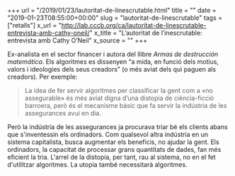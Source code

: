 +++
url = "/2019/01/23/lautoritat-de-linescrutable.html"
title = ""
date = "2019-01-23T08:55:00+00:00"
slug = "lautoritat-de-linescrutable"
tags = ["retalls"]
x_url = "http://lab.cccb.org/ca/lautoritat-de-linescrutable-entrevista-amb-cathy-oneil/"
x_title = "L’autoritat de l’inescrutable: entrevista amb Cathy O’Neil"
x_source = ""
+++


Ex-analista en el sector financer i autora del llibre *Armas de destrucción matemática*. Els algoritmes es dissenyen “a mida, en funció dels motius, valors i ideologies dels seus creadors” (o més aviat dels qui paguen als creadors). Per exemple:

> La idea de fer servir algoritmes per classificar la gent com a «no assegurable» és més aviat digna d’una distopia de ciència-ficció barroera, però és el mecanisme bàsic que fa servir la indústria de les assegurances avui en dia.

Però la indústria de les assegurances ja procurava triar bé els clients abans que s'inventessin els ordinadors. Com qualsevol altra indústria en un sistema capitalista, busca augmentar els beneficis, no ajudar la gent. Els ordinadors, la capacitat de processar grans quantitats de dades, fan més eficient la tria. L'arrel de la distopia, per tant, rau al sistema, no en el fet d'utilitzar algoritmes. La utopia també necessitarà algoritmes.

